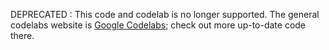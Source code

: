 DEPRECATED : This code and codelab is no longer supported. The general codelabs website is [Google Codelabs](https://codelabs.developers.google.com); check out more up-to-date code there.